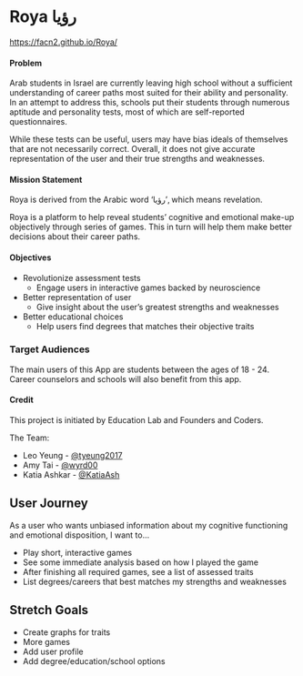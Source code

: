 # Roya رؤيا
https://facn2.github.io/Roya/

#### Problem
Arab students in Israel are currently leaving high school without a sufficient understanding of career paths most suited for their ability and personality. In an attempt to address this, schools put their students through numerous aptitude and personality tests, most of which are self-reported questionnaires.

While these tests can be useful, users may have bias ideals of themselves that are not necessarily correct. Overall, it does not give accurate representation of the user and their true strengths and weaknesses.

#### Mission Statement
Roya is derived from the Arabic word ‘رؤيا’, which means revelation.

Roya is a platform to help reveal students’ cognitive and emotional make-up objectively through series of games. This in turn will help them make better decisions about their career paths.


#### Objectives
- Revolutionize assessment tests
    - Engage users in interactive games backed by neuroscience
- Better representation of user
    - Give insight about the user’s greatest strengths and weaknesses
- Better educational choices
    - Help users find degrees that matches their objective traits


### Target Audiences
The main users of this App are students between the ages of 18 - 24. Career counselors and schools will also benefit from this app.


#### Credit
This project is initiated by Education Lab and Founders and Coders.

The Team:
 + Leo Yeung - [@tyeung2017](github.com/tyeung2017)
 + Amy Tai - [@wyrd00](github.com/wyrd00)
 + Katia Ashkar  - [@KatiaAsh](github.com/KatiaAsh)

## User Journey
As a user who wants unbiased information about my cognitive functioning and emotional disposition, I want to...

+ Play short, interactive games
+ See some immediate analysis based on how I played the game
+ After finishing all required games, see a list of assessed traits
+ List degrees/careers that best matches my strengths and weaknesses

## Stretch Goals
+ Create graphs for traits
+ More games
+ Add user profile
+ Add degree/education/school options
